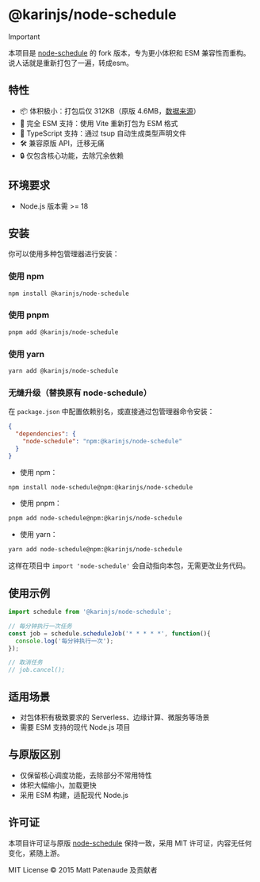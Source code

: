 # @karinjs/node-schedule

> [!IMPORTANT]
> 本项目是 [node-schedule](https://github.com/node-schedule/node-schedule) 的 fork 版本，专为更小体积和 ESM 兼容性而重构。  
> 说人话就是重新打包了一遍，转成esm。

## 特性

- 📦 体积极小：打包后仅 312KB（原版 4.6MB，[数据来源](https://pkg-size.dev/node-schedule)）
- 🚀 完全 ESM 支持：使用 Vite 重新打包为 ESM 格式
- 📝 TypeScript 支持：通过 tsup 自动生成类型声明文件
- 🛠️ 兼容原版 API，迁移无痛
- 🔒 仅包含核心功能，去除冗余依赖

## 环境要求

- Node.js 版本需 >= 18

## 安装

你可以使用多种包管理器进行安装：

### 使用 npm

```bash
npm install @karinjs/node-schedule
```

### 使用 pnpm

```bash
pnpm add @karinjs/node-schedule
```

### 使用 yarn

```bash
yarn add @karinjs/node-schedule
```

### 无缝升级（替换原有 node-schedule）

在 `package.json` 中配置依赖别名，或直接通过包管理器命令安装：

```json
{
  "dependencies": {
    "node-schedule": "npm:@karinjs/node-schedule"
  }
}
```

- 使用 npm：

```bash
npm install node-schedule@npm:@karinjs/node-schedule
```

- 使用 pnpm：

```bash
pnpm add node-schedule@npm:@karinjs/node-schedule
```

- 使用 yarn：

```bash
yarn add node-schedule@npm:@karinjs/node-schedule
```

这样在项目中 `import 'node-schedule'` 会自动指向本包，无需更改业务代码。

## 使用示例

```js
import schedule from '@karinjs/node-schedule';

// 每分钟执行一次任务
const job = schedule.scheduleJob('* * * * *', function(){
  console.log('每分钟执行一次');
});

// 取消任务
// job.cancel();
```

## 适用场景

- 对包体积有极致要求的 Serverless、边缘计算、微服务等场景
- 需要 ESM 支持的现代 Node.js 项目

## 与原版区别

- 仅保留核心调度功能，去除部分不常用特性
- 体积大幅缩小，加载更快
- 采用 ESM 构建，适配现代 Node.js

## 许可证

本项目许可证与原版 [node-schedule](https://github.com/node-schedule/node-schedule) 保持一致，采用 MIT 许可证，内容无任何变化，紧随上游。

MIT License © 2015 Matt Patenaude 及贡献者
